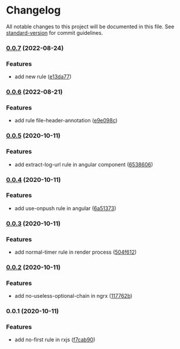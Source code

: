 # Changelog

All notable changes to this project will be documented in this file. See [standard-version](https://github.com/conventional-changelog/standard-version) for commit guidelines.

### [0.0.7](https://github.com/fengyinchao/eslint-plugin-custom/compare/v0.0.6...v0.0.7) (2022-08-24)


### Features

* add new rule ([e13da77](https://github.com/fengyinchao/eslint-plugin-custom/commit/e13da7741c6e9c84d7a5fdab25137ed56d894bbd))

### [0.0.6](https://github.com/fengyinchao/eslint-plugin-custom/compare/v0.0.5...v0.0.6) (2022-08-21)

### Features

- add rule file-header-annotation ([e9e098c](https://github.com/fengyinchao/eslint-plugin-custom/commit/e9e098c02afb49390ef46ee7298ebf8b4e81c917))

### [0.0.5](https://github.com/fengyinchao/eslint-plugin-custom/compare/v0.0.4...v0.0.5) (2020-10-11)

### Features

- add extract-log-url rule in angular component ([6538606](https://github.com/fengyinchao/eslint-plugin-custom/commit/6538606c2c88b3cc6715e8ba7e1f10929b325a77))

### [0.0.4](https://github.com/fengyinchao/eslint-plugin-custom/compare/v0.0.3...v0.0.4) (2020-10-11)

### Features

- add use-onpush rule in angular ([6a51373](https://github.com/fengyinchao/eslint-plugin-custom/commit/6a513730a4f9d8514a514fb64ef3d9b4af668a74))

### [0.0.3](https://github.com/fengyinchao/eslint-plugin-custom/compare/v0.0.2...v0.0.3) (2020-10-11)

### Features

- add normal-timer rule in render process ([504f612](https://github.com/fengyinchao/eslint-plugin-custom/commit/504f612446ec3dbf959e2f07462af68a2cc5e363))

### [0.0.2](https://github.com/fengyinchao/eslint-plugin-custom/compare/v0.0.1...v0.0.2) (2020-10-11)

### Features

- add no-useless-optional-chain in ngrx ([117762b](https://github.com/fengyinchao/eslint-plugin-custom/commit/117762bb2cf3aca4ceee24acaa859ca63b4d3585))

### 0.0.1 (2020-10-11)

### Features

- add no-first rule in rxjs ([f7cab90](https://github.com/fengyinchao/eslint-plugin-custom/commit/f7cab9057d40cca42488d5074330337d8cfda882))
